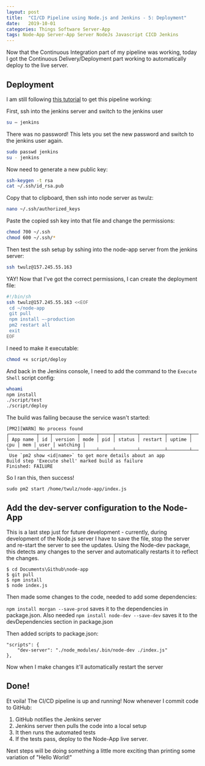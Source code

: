 ```yaml
---
layout: post
title:  "CI/CD Pipeline using Node.js and Jenkins - 5: Deployment"
date:   2019-10-01
categories: Things Software Server-App
tags: Node-App Server-App Server NodeJs Javascript CICD Jenkins
---
```


Now that the Continuous Integration part of my pipeline was working, today I got the Continuous Delivery/Deployment part working to automatically deploy to the live server.

<!--more-->

## Deployment

I am still following [this tutorial][medium-tutorial] to get this pipeline working:

First, ssh into the jenkins server and switch to the jenkins user

```sh
su — jenkins
```

There was no password! This lets you set the new password and switch to the jenkins user again. 

```sh
sudo passwd jenkins
su - jenkins
```

Now need to generate a new public key:
```sh
ssh-keygen -t rsa
cat ~/.ssh/id_rsa.pub
```

Copy that to clipboard, then ssh into node server as twulz:

```sh
nano ~/.ssh/authorized_keys
```

Paste the copied ssh key into that file and change the permissions:
```sh
chmod 700 ~/.ssh
chmod 600 ~/.ssh/*
```

Then test the ssh setup by sshing into the node-app server from the jenkins server:
```sh
ssh twulz@157.245.55.163
```

YAY! Now that I've got the correct permissions, I can create the deployment file:

```sh
#!/bin/sh
ssh twulz@157.245.55.163 <<EOF
 cd ~/node-app
 git pull
 npm install —-production
 pm2 restart all
 exit
EOF
```

I need to make it executable:
```sh
chmod +x script/deploy
```

And back in the Jenkins console, I need to add the command to the `Execute Shell` script config:
```sh
whoami 
npm install
./script/test
./script/deploy
```

The build was failing because the service wasn't started:
```
[PM2][WARN] No process found
┌──────────┬────┬─────────┬──────┬─────┬────────┬─────────┬────────┬─────┬─────┬──────┬──────────┐
│ App name │ id │ version │ mode │ pid │ status │ restart │ uptime │ cpu │ mem │ user │ watching │
└──────────┴────┴─────────┴──────┴─────┴────────┴─────────┴────────┴─────┴─────┴──────┴──────────┘
 Use `pm2 show <id|name>` to get more details about an app
Build step 'Execute shell' marked build as failure
Finished: FAILURE
```
So I ran this, then success!
```
sudo pm2 start /home/twulz/node-app/index.js
```

## Add the dev-server configuration to the Node-App

This is a last step just for future development - currently, during development of the Node.js server I have to save the file, stop the server and re-start the server to see the updates. Using the Node-dev package, this detects any changes to the server and automatically restarts it to reflect the changes.

```
$ cd Documents\Github\node-app
$ git pull
$ npm install
$ node index.js
```

Then made some changes to the code, needed to add some dependencies:

`npm install morgan --save-prod` saves it to the dependencies in package.json. Also needed `npm install node-dev --save-dev` saves it to the devDependencies section in package.json

Then added scripts to package.json:
```
"scripts": {
    "dev-server": "./node_modules/.bin/node-dev ./index.js"
},
```

Now when I make changes it'll automatically restart the server

## Done!

Et voila! The CI/CD pipeline is up and running! Now whenever I commit code to GitHub:
1. GitHub notifies the Jenkins server 
1. Jenkins server then pulls the code into a local setup
1. It then runs the automated tests
1. If the tests pass, deploy to the Node-App live server.

Next steps will be doing something a little more exciting than printing some variation of "Hello World!"

[medium-tutorial]: https://medium.com/@mosheezderman/how-to-set-up-ci-cd-pipeline-for-a-node-js-app-with-jenkins-c51581cc783c